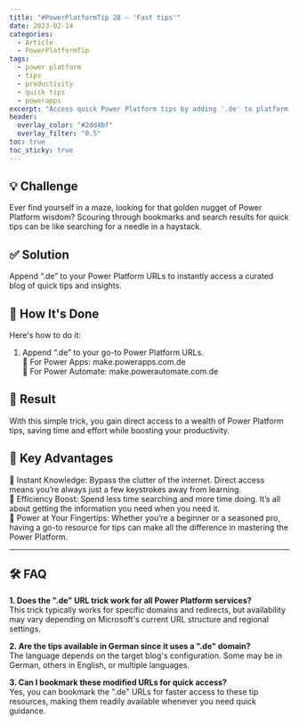 ```yaml
---
title: "#PowerPlatformTip 28 – 'Fast tips'"
date: 2023-02-14
categories:
  - Article
  - PowerPlatformTip
tags:
  - power platform
  - tips
  - productivity
  - quick tips
  - powerapps
excerpt: "Access quick Power Platform tips by adding '.de' to platform URLs. Instantly find curated insights and boost your productivity."
header:
  overlay_color: "#2dd4bf"
  overlay_filter: "0.5"
toc: true
toc_sticky: true
---
```


## 💡 Challenge
Ever find yourself in a maze, looking for that golden nugget of Power Platform wisdom? Scouring through bookmarks and search results for quick tips can be like searching for a needle in a haystack.

## ✅ Solution
Append “.de” to your Power Platform URLs to instantly access a curated blog of quick tips and insights.

## 🔧 How It's Done
Here's how to do it:
1. Append “.de” to your go-to Power Platform URLs.  
   🔸 For Power Apps: make.powerapps.com.de  
   🔸 For Power Automate: make.powerautomate.com.de

## 🎉 Result
With this simple trick, you gain direct access to a wealth of Power Platform tips, saving time and effort while boosting your productivity.

## 🌟 Key Advantages
🔸 Instant Knowledge: Bypass the clutter of the internet. Direct access means you’re always just a few keystrokes away from learning.  
🔸 Efficiency Boost: Spend less time searching and more time doing. It’s all about getting the information you need when you need it.  
🔸 Power at Your Fingertips: Whether you’re a beginner or a seasoned pro, having a go-to resource for tips can make all the difference in mastering the Power Platform.

---

## 🛠️ FAQ
**1. Does the ".de" URL trick work for all Power Platform services?**  
This trick typically works for specific domains and redirects, but availability may vary depending on Microsoft's current URL structure and regional settings.

**2. Are the tips available in German since it uses a ".de" domain?**  
The language depends on the target blog's configuration. Some may be in German, others in English, or multiple languages.

**3. Can I bookmark these modified URLs for quick access?**  
Yes, you can bookmark the ".de" URLs for faster access to these tip resources, making them readily available whenever you need quick guidance.
